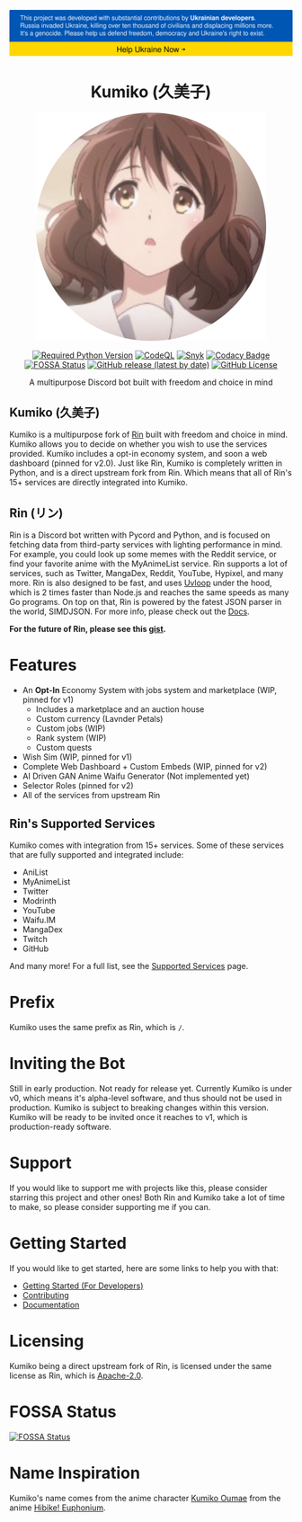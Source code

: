 <div align=center>

[![Stand With Ukraine](https://raw.githubusercontent.com/vshymanskyy/StandWithUkraine/main/banner-direct.svg)](https://stand-with-ukraine.pp.ua)

# Kumiko (久美子)
![Kumiko](./assets/kumiko-resized-round.svg)

[![Required Python Version](https://img.shields.io/badge/Python-3.10-blue?logo=python&logoColor=white)](https://github.com/No767/Kumiko/blob/dev/pyproject.toml) [![CodeQL](https://github.com/No767/Kumiko/actions/workflows/codeql-analysis.yml/badge.svg?branch=dev)](https://github.com/No767/Kumiko/actions/workflows/codeql-analysis.yml) [![Snyk](https://github.com/No767/Kumiko/actions/workflows/snyk.yml/badge.svg?branch=dev)](https://github.com/No767/Kumiko/actions/workflows/snyk.yml) [![Codacy Badge](https://app.codacy.com/project/badge/Grade/950cd812f1e04f0d813bb0298fdaa225)](https://www.codacy.com/gh/No767/Kumiko/dashboard?utm_source=github.com&amp;utm_medium=referral&amp;utm_content=No767/Kumiko&amp;utm_campaign=Badge_Grade) [![FOSSA Status](https://app.fossa.com/api/projects/git%2Bgithub.com%2FNo767%2FKumiko.svg?type=shield)](https://app.fossa.com/projects/git%2Bgithub.com%2FNo767%2FKumiko?ref=badge_shield) [![GitHub release (latest by date)](https://img.shields.io/github/v/release/No767/Kumiko?display_name=tag&label=Release&logo=github)](https://github.com/No767/Kumiko/releases) [![GitHub License](https://img.shields.io/github/license/No767/Rin?label=License&logo=github)](https://github.com/No767/Kumiko/blob/dev/LICENSE)

A multipurpose Discord bot built with freedom and choice in mind

<div align=left>


## Kumiko (久美子)

Kumiko is a multipurpose fork of [Rin](https://github.com/No767/Rin) built with freedom and choice in mind. Kumiko allows you to decide on whether you wish to use the services provided. Kumiko includes a opt-in economy system, and soon a web dashboard (pinned for v2.0). Just like Rin, Kumiko is completely written in Python, and is a direct upstream fork from Rin. Which means that all of Rin's 15+ services are directly integrated into Kumiko.

## Rin (リン)

Rin is a Discord bot written with Pycord and Python, and is focused on fetching data from third-party services with lighting performance in mind. For example, you could look up some memes with the Reddit service, 
or find your favorite anime with the MyAnimeList service. Rin supports a lot of services, such as Twitter, MangaDex, Reddit, YouTube, Hypixel, and many more. Rin is also designed to be fast, and uses [Uvloop](https://github.com/MagicStack/uvloop) under the 
hood, which is 2 times faster than Node.js and reaches the same speeds as many Go programs. On top on that, Rin is powered by the fatest JSON parser in the world, SIMDJSON. For more info, please check out the [Docs](https://docs.rinbot.live/).

**For the future of Rin, please see this [gist](https://gist.github.com/No767/de27c61dc471ac331a45ea7c2bda62c0).**

# Features

- An **Opt-In** Economy System with jobs system and marketplace (WIP, pinned for v1)
    - Includes a marketplace and an auction house 
    - Custom currency (Lavnder Petals)
    - Custom jobs (WIP)
    - Rank system (WIP)
    - Custom quests
- Wish Sim (WIP, pinned for v1)
- Complete Web Dashboard + Custom Embeds (WIP, pinned for v2)
- AI Driven GAN Anime Waifu Generator (Not implemented yet)
- Selector Roles (pinned for v2)
- All of the services from upstream Rin
## Rin's Supported Services

Kumiko comes with integration from 15+ services. Some of these services that are fully supported and integrated include:

- AniList
- MyAnimeList
- Twitter
- Modrinth
- YouTube
- Waifu.IM
- MangaDex
- Twitch
- GitHub

And many more! For a full list, see the [Supported Services](https://docs.rinbot.live/docs/about/supported-services) page.

# Prefix

Kumiko uses the same prefix as Rin, which is `/`.

# Inviting the Bot

Still in early production. Not ready for release yet. Currently Kumiko is under v0, which means it's alpha-level software, and thus should not be used in production. Kumiko is subject to breaking changes within this version. Kumiko will be ready to be invited once it reaches to v1, which is production-ready software.

# Support 

If you would like to support me with projects like this, please consider starring this project and other ones! Both Rin and Kumiko take a lot of time to make, so please consider supporting me if you can.

# Getting Started

If you would like to get started, here are some links to help you with that:

- [Getting Started (For Developers)](./Community/getting-started.md)
- [Contributing](./Community/contributing.md)
- [Documentation](https://`docs.kumiko-bot.tech/)

# Licensing

Kumiko being a direct upstream fork of Rin, is licensed under the same license as Rin, which is [Apache-2.0](https://github.com/No767/Kumiko/blob/dev/LICENSE).

# FOSSA Status

[![FOSSA Status](https://app.fossa.com/api/projects/git%2Bgithub.com%2FNo767%2FKumiko.svg?type=large)](https://app.fossa.com/projects/git%2Bgithub.com%2FNo767%2FKumiko?ref=badge_large)

# Name Inspiration

Kumiko's name comes from the anime character [Kumiko Oumae](https://hibike-euphonium.fandom.com/wiki/Kumiko_Oumae) from the anime [Hibike! Euphonium](https://anilist.co/anime/20912/Hibike-Euphonium/).
